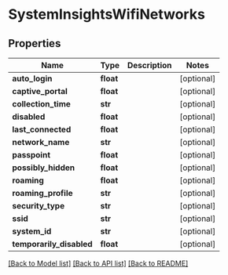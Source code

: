 # SystemInsightsWifiNetworks

## Properties
Name | Type | Description | Notes
------------ | ------------- | ------------- | -------------
**auto_login** | **float** |  | [optional] 
**captive_portal** | **float** |  | [optional] 
**collection_time** | **str** |  | [optional] 
**disabled** | **float** |  | [optional] 
**last_connected** | **float** |  | [optional] 
**network_name** | **str** |  | [optional] 
**passpoint** | **float** |  | [optional] 
**possibly_hidden** | **float** |  | [optional] 
**roaming** | **float** |  | [optional] 
**roaming_profile** | **str** |  | [optional] 
**security_type** | **str** |  | [optional] 
**ssid** | **str** |  | [optional] 
**system_id** | **str** |  | [optional] 
**temporarily_disabled** | **float** |  | [optional] 

[[Back to Model list]](../README.md#documentation-for-models) [[Back to API list]](../README.md#documentation-for-api-endpoints) [[Back to README]](../README.md)

